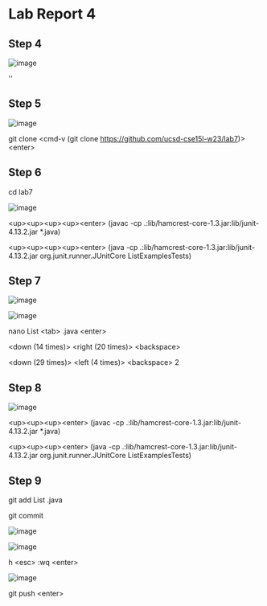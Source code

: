 # Lab Report 4

## Step 4

![image](https://user-images.githubusercontent.com/63521936/221541238-2feeadb1-1f2f-4666-976b-f844fd0e7ed9.png)

'<up><enter>'
  
## Step 5
  
![image](https://user-images.githubusercontent.com/63521936/221542247-d25c7891-3543-47ae-b7b8-a4a6a2c86074.png)


git clone <cmd-v (git clone https://github.com/ucsd-cse15l-w23/lab7)> \<enter>
  
## Step 6
  
cd lab7
  
![image](https://user-images.githubusercontent.com/63521936/221547105-94a3a5fa-dc0b-44fa-ad7d-31187c137669.png)

\<up>\<up>\<up>\<up>\<enter> (javac -cp .:lib/hamcrest-core-1.3.jar:lib/junit-4.13.2.jar *.java)
  
  
\<up>\<up>\<up>\<up>\<enter> (java -cp .:lib/hamcrest-core-1.3.jar:lib/junit-4.13.2.jar org.junit.runner.JUnitCore ListExamplesTests)

## Step 7
  
![image](https://user-images.githubusercontent.com/63521936/221547283-975d9d5d-63bc-4d0e-8fcf-4040253adca2.png)

![image](https://user-images.githubusercontent.com/63521936/221547358-1003f0e2-3ccd-4c52-b1d4-db29efba6722.png)


nano List \<tab> .java \<enter>
  
\<down (14 times)> \<right (20 times)> \<backspace> <backspace>
  
\<down (29 times)> \<left (4 times)> \<backspace> 2
  
## Step 8
  
![image](https://user-images.githubusercontent.com/63521936/221547825-6888b433-cff1-4ab4-b0ce-4cfe2971e1d8.png)

\<up>\<up>\<up>\<enter> (javac -cp .:lib/hamcrest-core-1.3.jar:lib/junit-4.13.2.jar *.java)
  
\<up>\<up>\<up>\<enter> (java -cp .:lib/hamcrest-core-1.3.jar:lib/junit-4.13.2.jar org.junit.runner.JUnitCore ListExamplesTests)
  
## Step 9
  
git add List <tab> .java <enter>
  
git commit <enter>

![image](https://user-images.githubusercontent.com/63521936/221548374-ac931e96-b1e4-4fdf-9b9a-4d55d8949192.png)

![image](https://user-images.githubusercontent.com/63521936/221548442-e37c05cf-417e-41bc-85d4-1fdf065fa988.png)
  
h \<esc> :wq \<enter>

![image](https://user-images.githubusercontent.com/63521936/221548539-1640be72-020b-40a0-b391-7d3734edf6ce.png)

git push \<enter>
